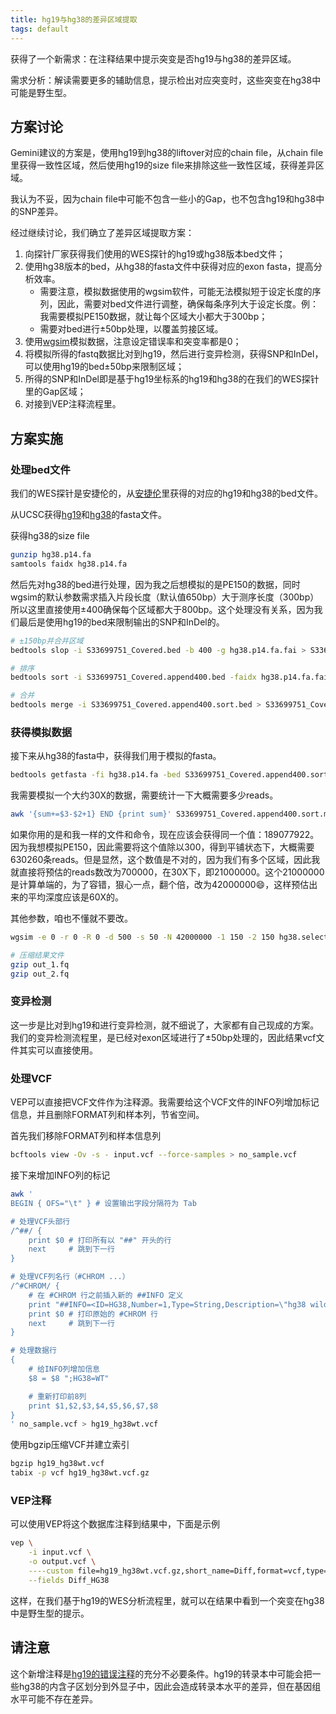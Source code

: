 ```yaml
---
title: hg19与hg38的差异区域提取
tags: default
---
```


获得了一个新需求：在注释结果中提示突变是否hg19与hg38的差异区域。

需求分析：解读需要更多的辅助信息，提示检出对应突变时，这些突变在hg38中可能是野生型。

## 方案讨论

Gemini建议的方案是，使用hg19到hg38的liftover对应的chain file，从chain file里获得一致性区域，然后使用hg19的size file来排除这些一致性区域，获得差异区域。

我认为不妥，因为chain file中可能不包含一些小的Gap，也不包含hg19和hg38中的SNP差异。

经过继续讨论，我们确立了差异区域提取方案：

1. 向探针厂家获得我们使用的WES探针的hg19或hg38版本bed文件；
2. 使用hg38版本的bed，从hg38的fasta文件中获得对应的exon fasta，提高分析效率。
	* 需要注意，模拟数据使用的wgsim软件，可能无法模拟短于设定长度的序列，因此，需要对bed文件进行调整，确保每条序列大于设定长度。例：我需要模拟PE150数据，就让每个区域大小都大于300bp；
	* 需要对bed进行±50bp处理，以覆盖剪接区域。
3. 使用[wgsim](https://github.com/lh3/wgsim)模拟数据，注意设定错误率和突变率都是0；
4. 将模拟所得的fastq数据比对到hg19，然后进行变异检测，获得SNP和InDel，可以使用hg19的bed±50bp来限制区域；
5. 所得的SNP和InDel即是基于hg19坐标系的hg19和hg38的在我们的WES探针里的Gap区域；
6. 对接到VEP注释流程里。

## 方案实施

### 处理bed文件

我们的WES探针是安捷伦的，从[安捷伦](https://earray.chem.agilent.com/suredesign/)里获得的对应的hg19和hg38的bed文件。

从UCSC获得[hg19](https://hgdownload.cse.ucsc.edu/goldenpath/hg19/database/)和[hg38](https://hgdownload.cse.ucsc.edu/goldenpath/hg38/database/)的fasta文件。

获得hg38的size file
```bash
gunzip hg38.p14.fa
samtools faidx hg38.p14.fa
```

然后先对hg38的bed进行处理，因为我之后想模拟的是PE150的数据，同时wgsim的默认参数需求插入片段长度（默认值650bp）大于测序长度（300bp）所以这里直接使用±400确保每个区域都大于800bp。这个处理没有关系，因为我们最后是使用hg19的bed来限制输出的SNP和InDel的。

```bash
# ±150bp并合并区域
bedtools slop -i S33699751_Covered.bed -b 400 -g hg38.p14.fa.fai > S33699751_Covered.append400.bed

# 排序
bedtools sort -i S33699751_Covered.append400.bed -faidx hg38.p14.fa.fai > S33699751_Covered.append400.sort.bed

# 合并
bedtools merge -i S33699751_Covered.append400.sort.bed > S33699751_Covered.append400.sort.merge.bed
```

### 获得模拟数据

接下来从hg38的fasta中，获得我们用于模拟的fasta。

```bash
bedtools getfasta -fi hg38.p14.fa -bed S33699751_Covered.append400.sort.merge.bed -fo hg38.select.fa
```

我需要模拟一个大约30X的数据，需要统计一下大概需要多少reads。

```bash
awk '{sum+=$3-$2+1} END {print sum}' S33699751_Covered.append400.sort.merge.bed
```

如果你用的是和我一样的文件和命令，现在应该会获得同一个值：189077922。因为我想模拟PE150，因此需要将这个值除以300，得到平铺状态下，大概需要630260条reads。但是显然，这个数值是不对的，因为我们有多个区域，因此我就直接将预估的reads数改为700000，在30X下，即21000000。这个21000000是计算单端的，为了容错，狠心一点，翻个倍，改为42000000😄，这样预估出来的平均深度应该是60X的。


其他参数，咱也不懂就不要改。
```bash
wgsim -e 0 -r 0 -R 0 -d 500 -s 50 -N 42000000 -1 150 -2 150 hg38.select.fa out_1.fq out_2.fq

# 压缩结果文件
gzip out_1.fq 
gzip out_2.fq 
```

### 变异检测

这一步是比对到hg19和进行变异检测，就不细说了，大家都有自己现成的方案。我们的变异检测流程里，是已经对exon区域进行了±50bp处理的，因此结果vcf文件其实可以直接使用。

### 处理VCF

VEP可以直接把VCF文件作为注释源。我需要给这个VCF文件的INFO列增加标记信息，并且删除FORMAT列和样本列，节省空间。

首先我们移除FORMAT列和样本信息列

```bash
bcftools view -Ov -s - input.vcf --force-samples > no_sample.vcf
```

接下来增加INFO列的标记

```bash
awk '
BEGIN { OFS="\t" } # 设置输出字段分隔符为 Tab

# 处理VCF头部行
/^##/ {
    print $0 # 打印所有以 "##" 开头的行
    next     # 跳到下一行
}

# 处理VCF列名行（#CHROM ...）
/^#CHROM/ {
    # 在 #CHROM 行之前插入新的 ##INFO 定义
    print "##INFO=<ID=HG38,Number=1,Type=String,Description=\"hg38 wild type mark.\">"
    print $0 # 打印原始的 #CHROM 行
    next     # 跳到下一行
}

# 处理数据行
{
    # 给INFO列增加信息
    $8 = $8 ";HG38=WT"

    # 重新打印前8列
    print $1,$2,$3,$4,$5,$6,$7,$8
}
' no_sample.vcf > hg19_hg38wt.vcf
```

使用bgzip压缩VCF并建立索引

```bash
bgzip hg19_hg38wt.vcf
tabix -p vcf hg19_hg38wt.vcf.gz
```

### VEP注释

可以使用VEP将这个数据库注释到结果中，下面是示例

```bash
vep \
	-i input.vcf \
	-o output.vcf \
	----custom file=hg19_hg38wt.vcf.gz,short_name=Diff,format=vcf,type=exact,coords=0,fields=HG38 \
	--fields Diff_HG38
```

这样，在我们基于hg19的WES分析流程里，就可以在结果中看到一个突变在hg38中是野生型的提示。


## 请注意

这个新增注释是[hg19的错误注释](https://pzweuj.github.io/posts/hg19_annotate_error)的充分不必要条件。hg19的转录本中可能会把一些hg38的内含子区划分到外显子中，因此会造成转录本水平的差异，但在基因组水平可能不存在差异。

